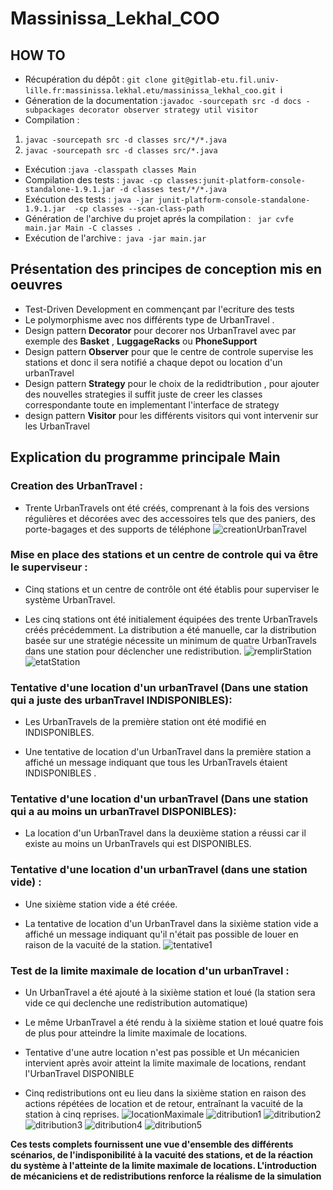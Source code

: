 # Massinissa_Lekhal_COO



## HOW TO

- Récupération du dépôt : ```git clone git@gitlab-etu.fil.univ-lille.fr:massinissa.lekhal.etu/massinissa_lekhal_coo.git ```i
- Géneration de la documentation :``` javadoc -sourcepath src -d docs -subpackages decorator observer strategy util visitor ```
- Compilation :
1. ``` javac -sourcepath src -d classes src/*/*.java ```  
2. ``` javac -sourcepath src -d classes src/*.java ```
- Exécution :``` java -classpath classes Main ```
- Compilation des tests : ``` javac -cp classes:junit-platform-console-standalone-1.9.1.jar -d classes test/*/*.java ```
- Exécution des tests : ``` java -jar junit-platform-console-standalone-1.9.1.jar  -cp classes --scan-class-path ```
- Génération de l'archive du projet aprés la compilation : ``` jar cvfe main.jar Main -C classes .```
- Exécution de l'archive :``` java -jar main.jar```	

## Présentation des principes de conception mis en oeuvres 

- Test-Driven Development en commençant par l'ecriture des tests
- Le polymorphisme avec nos différents type de UrbanTravel .
- Design pattern **Decorator** pour decorer nos UrbanTravel avec par exemple des **Basket** , **LuggageRacks** ou **PhoneSupport** 
- Design pattern **Observer** pour que le centre de controle supervise les stations et donc il sera notifié a chaque depot ou location d'un urbanTravel
- Design pattern **Strategy** pour le choix de la redidtribution , pour ajouter des nouvelles strategies il suffit juste de creer les classes correspondante toute en implementant l'interface de strategy
- design pattern **Visitor** pour les différents visitors qui vont intervenir sur les UrbanTravel


## Explication du programme principale **Main** 

### Creation des UrbanTravel : 

- Trente UrbanTravels ont été créés, comprenant à la fois des versions régulières et décorées avec des accessoires tels que des paniers, des porte-bagages et des supports de téléphone
![creationUrbanTravel](./src/images/creationUrbanTravel.png)

###  Mise en place des stations et un centre de controle qui va être le superviseur : 

- Cinq stations et un centre de contrôle ont été établis pour superviser le système UrbanTravel.

- Les cinq stations ont été initialement équipées des trente UrbanTravels créés précédemment. La distribution a été manuelle, car la distribution basée sur une stratégie nécessite un minimum de quatre UrbanTravels dans une station pour déclencher une redistribution.
![remplirStation](./src/images/remplirStation.png)
![etatStation](./src/images/etatStation.png)

### Tentative d'une location d'un urbanTravel (Dans une station qui a juste des urbanTravel INDISPONIBLES): 

- Les UrbanTravels de la première station ont été modifié en INDISPONIBLES.

- Une tentative de location d'un UrbanTravel dans la première station a affiché un message indiquant que tous les UrbanTravels étaient INDISPONIBLES .


### Tentative d'une location d'un urbanTravel (Dans une station qui a au moins un urbanTravel DISPONIBLES):

- La location d'un UrbanTravel dans la deuxième station a réussi car il existe au moins un UrbanTravels qui est DISPONIBLES.

### Tentative d'une location d'un urbanTravel (dans une station vide) : 

- Une sixième station vide a été créée.

- La tentative de location d'un UrbanTravel dans la sixième station vide a affiché un message indiquant qu'il n'était pas possible de louer en raison de la vacuité de la station.
![tentative1](./src/images/tentative1.png)

### Test de la limite maximale de location d'un urbanTravel : 

- Un UrbanTravel a été ajouté à la sixième station et loué (la station sera vide ce qui declenche une redistribution automatique)

- Le même UrbanTravel a été rendu à la sixième station et loué quatre fois de plus pour atteindre la limite maximale de locations.

- Tentative d'une autre location n'est pas possible et Un mécanicien intervient après avoir atteint la limite maximale de locations, rendant l'UrbanTravel DISPONIBLE

- Cinq redistributions ont eu lieu dans la sixième station en raison des actions répétées de location et de retour, entraînant la vacuité de la station à cinq reprises.
![locationMaximale](./src/images/locationMaximale.png)
![ditribution1](./src/images/distribution1.png)
![ditribution2](./src/images/distribution2.png)
![ditribution3](./src/images/distribution3.png)
![ditribution4](./src/images/distribution4.png)
![ditribution5](./src/images/distribution5.png)

**Ces tests complets fournissent une vue d'ensemble des différents scénarios, de l'indisponibilité à la vacuité des stations, et de la réaction du système à l'atteinte de la limite maximale de locations. L'introduction de mécaniciens et de redistributions renforce la réalisme de la simulation**

